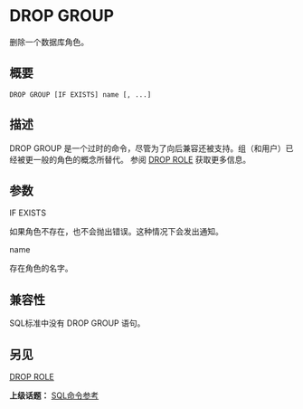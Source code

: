 # DROP GROUP

删除一个数据库角色。

## 概要

```
DROP GROUP [IF EXISTS] name [, ...]
```
## 描述

DROP GROUP 是一个过时的命令，尽管为了向后兼容还被支持。组（和用户）已经被更一般的角色的概念所替代。 参阅 [DROP ROLE](./drop-role.md) 获取更多信息。

## 参数

IF EXISTS

如果角色不存在，也不会抛出错误。这种情况下会发出通知。

name

存在角色的名字。

## 兼容性

SQL标准中没有 DROP GROUP 语句。

## 另见

[DROP ROLE](./drop-role.md)

**上级话题：** [SQL命令参考](./README.md)
